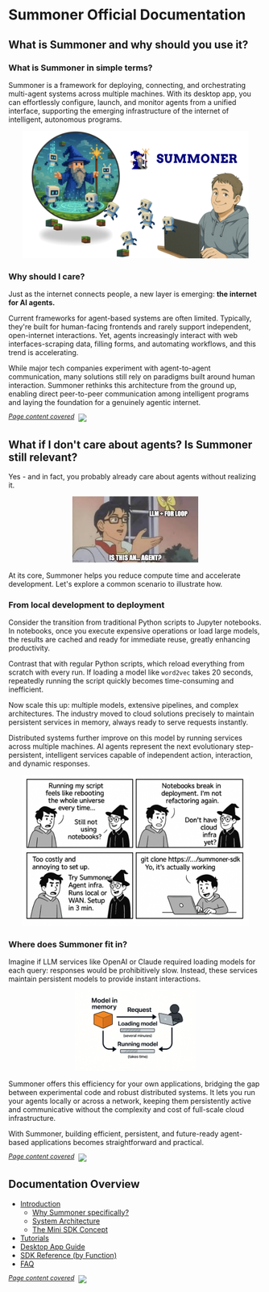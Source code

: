# Summoner Official Documentation

## What is Summoner and why should you use it?


### What is Summoner in simple terms? 


Summoner is a framework for deploying, connecting, and orchestrating multi-agent systems across multiple machines. With its desktop app, you can effortlessly configure, launch, and monitor agents from a unified interface, supporting the emerging infrastructure of the internet of intelligent, autonomous programs.

<p align="center">
<img width="450px" src="assets/img/summoner_user.png" />
</p>


### Why should I care? 


Just as the internet connects people, a new layer is emerging: **the internet for AI agents.**

Current frameworks for agent-based systems are often limited. Typically, they're built for human-facing frontends and rarely support independent, open-internet interactions. Yet, agents increasingly interact with web interfaces-scraping data, filling forms, and automating workflows, and this trend is accelerating.

While major tech companies experiment with agent-to-agent communication, many solutions still rely on paradigms built around human interaction. Summoner rethinks this architecture from the ground up, enabling direct peer-to-peer communication among intelligent programs and laying the foundation for a genuinely agentic internet.

<span style="position: relative; top: -6px; font-size: 0.9em;"><em><u>Page content covered</u></em></span>&nbsp;  ![](https://progress-bar.xyz/30)

## What if I don't care about agents? Is Summoner still relevant? 


Yes - and in fact, you probably already care about agents without realizing it.

<p align="center">
<img width="250px" src="assets/img/meme_agent_1.jpeg" />
</p>

At its core, Summoner helps you reduce compute time and accelerate development. Let's explore a common scenario to illustrate how.


### From local development to deployment 

Consider the transition from traditional Python scripts to Jupyter notebooks. In notebooks, once you execute expensive operations or load large models, the results are cached and ready for immediate reuse, greatly enhancing productivity.

Contrast that with regular Python scripts, which reload everything from scratch with every run. If loading a model like `word2vec` takes 20 seconds, repeatedly running the script quickly becomes time-consuming and inefficient.

Now scale this up: multiple models, extensive pipelines, and complex architectures. The industry moved to cloud solutions precisely to maintain persistent services in memory, always ready to serve requests instantly.

Distributed systems further improve on this model by running services across multiple machines. AI agents represent the next evolutionary step-persistent, intelligent services capable of independent action, interaction, and dynamic responses.

<p align="center">
<img width="450px" src="assets/comics/why_summoner.png" />
</p>


### Where does Summoner fit in? 

Imagine if LLM services like OpenAI or Claude required loading models for each query: responses would be prohibitively slow. Instead, these services maintain persistent models to provide instant interactions.

<p align="center">
<img width="240px" src="assets/img/upload_time.png" />
</p>

Summoner offers this efficiency for your own applications, bridging the gap between experimental code and robust distributed systems. It lets you run your agents locally or across a network, keeping them persistently active and communicative without the complexity and cost of full-scale cloud infrastructure.

With Summoner, building efficient, persistent, and future-ready agent-based applications becomes straightforward and practical.

<span style="position: relative; top: -6px; font-size: 0.9em;"><em><u>Page content covered</u></em></span>&nbsp; ![](https://progress-bar.xyz/75)

## Documentation Overview

- [Introduction](introduction/index.md)
    - [Why Summoner specifically?](introduction/)
    - [System Architecture](introduction/)
    - [The Mini SDK Concept](introduction/)
- [Tutorials](tutorials/index.md)
- [Desktop App Guide](doc_desktop_app/index.md)
- [SDK Reference (by Function)](doc_sdk/index.md)
- [FAQ](faq/index.md)



<span style="position: relative; top: -6px; font-size: 0.9em;"><em><u>Page content covered</u></em></span>&nbsp;  ![](https://progress-bar.xyz/100)